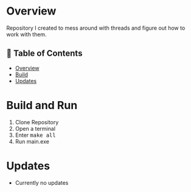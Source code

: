 # Overview
Repository I created to mess around with threads and figure out how to work with them.

## 🚩 Table of Contents

- [Overview](#Overview)
- [Build](#Build-and-Run)
- [Updates](#Updates)

# Build and Run
1) Clone Repository
2) Open a terminal
3) Enter <kbd> make all </kbd> 
4) Run main.exe

# Updates
* Currently no updates